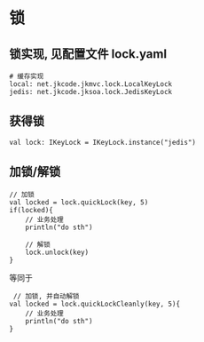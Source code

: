 # 锁

## 锁实现, 见配置文件 lock.yaml

```
# 缓存实现
local: net.jkcode.jkmvc.lock.LocalKeyLock
jedis: net.jkcode.jksoa.lock.JedisKeyLock
```

## 获得锁

```
val lock: IKeyLock = IKeyLock.instance("jedis")
```

## 加锁/解锁

```
// 加锁
val locked = lock.quickLock(key, 5)
if(locked){
    // 业务处理
    println("do sth")

    // 解锁
    lock.unlock(key)
}
```

等同于

```
 // 加锁, 并自动解锁
val locked = lock.quickLockCleanly(key, 5){
    // 业务处理
    println("do sth")
}
```

